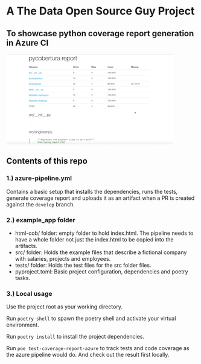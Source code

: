 # A The Data Open Source Guy Project
## To showcase python coverage report generation in Azure CI

![](report-visualize.gif)

## Contents of this repo

### 1.) azure-pipeline.yml
Contains a basic setup that installs the dependencies,
runs the tests, generate coverage report and uploads it
as an artifact when a PR is created against the `develop` branch.


### 2.) example_app folder

- html-cob/ folder: empty folder to hold index.html.
  The pipeline needs to have a whole folder not just the index.html
  to be copied into the artifacts.
- src/ folder:
  Holds the example files that describe a fictional company
  with salaries, projects and employees.
- tests/ folder:
  Holds the test files for the src folder files.
- pyproject.toml:
  Basic project configuration, dependencies and poetry tasks.

### 3.) Local usage

Use the project root as your working directory.

Run `poetry shell` to spawn the poetry shell and activate your virtual environment.

Run `poetry install` to install the project dependencies.

Run `poe test-coverage-report-azure` to track tests and code coverage as the azure pipeline would do.
And check out the result first locally.